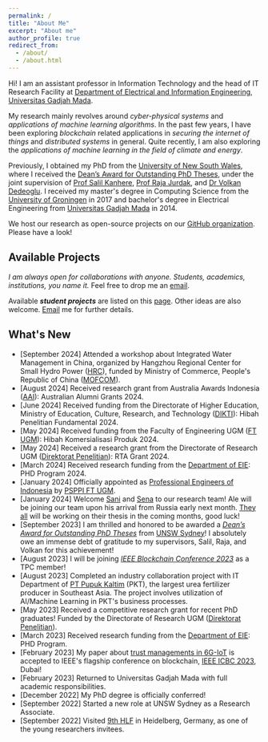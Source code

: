 ```yaml
---
permalink: /
title: "About Me"
excerpt: "About me"
author_profile: true
redirect_from: 
  - /about/
  - /about.html
---
```


Hi! I am an assistant professor in Information Technology and the head of IT Research Facility at [Department of Electrical and Information Engineering](https://jteti.ugm.ac.id/), [Universitas Gadjah Mada](https://ugm.ac.id/en).

My research mainly revolves around _cyber-physical systems_ and _applications of machine learning algorithms_. In the past few years, I have been exploring _blockchain_ related applications in _securing the internet of things_ and _distributed systems_ in general. Quite recently, I am also exploring the _applications of machine learning in the field of climate and energy_.

Previously, I obtained my PhD from the [University of New South Wales](https://www.unsw.edu.au/), where I received the [Dean’s Award for Outstanding PhD Theses](https://www.inside.unsw.edu.au/academic-excellence/deans-award-outstanding-phd-theses-recipients-announced), under the joint supervision of [Prof Salil Kanhere](https://salilkanhere.net/), [Prof Raja Jurdak](http://jurdak.com/), and [Dr Volkan Dedeoglu](https://people.csiro.au/D/V/volkan-dedeoglu). I received my master's degree in Computing Science from the [University of Groningen](https://www.rug.nl/) in 2017 and bachelor's degree in Electrical Engineering from [Universitas Gadjah Mada](https://ugm.ac.id/en) in 2014.

We host our research as open-source projects on our [GitHub organization](https://github.com/dteti-sys-rsch). Please have a look!

Available Projects
------------------
_I am always open for collaborations with anyone. Students, academics, institutions, you name it._ Feel free to drop me an [email](mailto:gdputra@ugm.ac.id).

Available _**student projects**_ are listed on this [page](https://gdputra.github.io/research/). Other ideas are also welcome. [Email](mailto:gdputra@ugm.ac.id) me for further details.

What's New
----------
- [September 2024] Attended a workshop about Integrated Water Management in China, organized by Hangzhou Regional Center for Small Hydro Power ([HRC](https://www.hrcshp.org/)), funded by Ministry of Commerce, People's Republic of China ([MOFCOM](http://english.mofcom.gov.cn/)).
- [August 2024] Received research grant from Australia Awards Indonesia ([AAI](https://www.australiaawardsindonesia.org/news/detail/244000484/australia-awards-in-indonesia-grant-opportunity-opens-for-alumni-and-scholars)): Australian Alumni Grants 2024.
- [June 2024] Received funding from the Directorate of Higher Education, Ministry of Education, Culture, Research, and Technology ([DIKTI](https://dikti.kemdikbud.go.id/)): Hibah Penelitian Fundamental 2024.
- [May 2024] Received funding from the Faculty of Engineering UGM ([FT UGM](https://ft.ugm.ac.id/)): Hibah Komersialisasi Produk 2024.
- [May 2024] Received a research grant from the Directorate of Research UGM ([Direktorat Penelitian](https://penelitian.ugm.ac.id/)): RTA Grant 2024.
- [March 2024] Received research funding from the [Department of EIE](https://jteti.ugm.ac.id/): PHD Program 2024.
- [January 2024] Officially appointed as [Professional Engineers of Indonesia](https://www.pii.or.id/) by [PSPPI FT UGM](https://psppi.ft.ugm.ac.id/).
- [January 2024]  Welcome [Sani](https://github.com/mufidussani) and [Sena](https://github.com/adyasena) to our research team! Ale will be joining our team upon his arrival from Russia early next month. [They all](https://github.com/orgs/dteti-sys-rsch/people) will be working on their thesis in the coming months, good luck!
- [September 2023] I am thrilled and honored to be awarded a _[Dean’s Award for Outstanding PhD Theses](https://www.inside.unsw.edu.au/academic-excellence/deans-award-outstanding-phd-theses-recipients-announced)_ from [UNSW Sydney](https://www.unsw.edu.au/)! I absolutely owe an immense debt of gratitude to my supervisors, Salil, Raja, and Volkan for this achievement!
- [August 2023] I will be joining *[IEEE Blockchain Conference 2023](https://ieee-cybermatics.org/2023/blockchain/)* as a TPC member!
- [August 2023] Completed an industry collaboration project with IT Department of [PT Pupuk Kaltim](https://www.pupukkaltim.com/) (PKT), the largest urea fertilizer producer in Southeast Asia. The project involves utilization of AI/Machine Learning in PKT's business processes.
- [May 2023] Received a competitive research grant for recent PhD graduates! Funded by the Directorate of Research UGM ([Direktorat Penelitian](https://penelitian.ugm.ac.id/)).
- [March 2023] Received research funding from the [Department of EIE](https://jteti.ugm.ac.id/): PHD Program.
- [February 2023] My paper about [trust managements in 6G-IoT](https://eprints.qut.edu.au/238213/1/Privacy_preserving_Trust_Management_ICBC_2023.pdf) is accepted to IEEE's flagship conference on blockchain, [IEEE ICBC 2023](https://icbc2023.ieee-icbc.org/), Dubai!
- [February 2023] Returned to Universitas Gadjah Mada with full academic responsibilities.
- [December 2022] My PhD degree is officially conferred!
- [September 2022] Started a new role at UNSW Sydney as a Research Associate.
- [September 2022] Visited [9th HLF](https://www.heidelberg-laureate-forum.org/) in Heidelberg, Germany, as one of the young researchers invitees.
